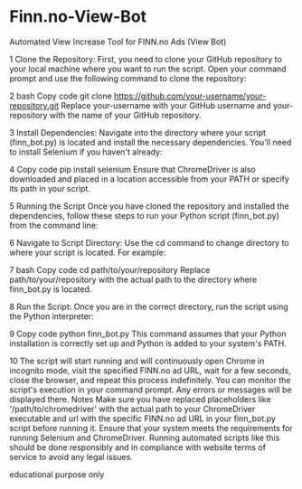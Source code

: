 # Finn.no-View-Bot
Automated View Increase Tool for FINN.no Ads  (View Bot)


1 Clone the Repository:
First, you need to clone your GitHub repository to your local machine where you want to run the script. Open your command prompt and use the following command to clone the repository:

2 bash
Copy code
git clone https://github.com/your-username/your-repository.git
Replace your-username with your GitHub username and your-repository with the name of your GitHub repository.

3 Install Dependencies:
Navigate into the directory where your script (finn_bot.py) is located and install the necessary dependencies. You'll need to install Selenium if you haven't already:

4 Copy code
pip install selenium
Ensure that ChromeDriver is also downloaded and placed in a location accessible from your PATH or specify its path in your script.

5 Running the Script
Once you have cloned the repository and installed the dependencies, follow these steps to run your Python script (finn_bot.py) from the command line:

6 Navigate to Script Directory:
Use the cd command to change directory to where your script is located. For example:

7 bash
Copy code
cd path/to/your/repository
Replace path/to/your/repository with the actual path to the directory where finn_bot.py is located.

8 Run the Script:
Once you are in the correct directory, run the script using the Python interpreter:

9 Copy code
python finn_bot.py
This command assumes that your Python installation is correctly set up and Python is added to your system's PATH.

10 
The script will start running and will continuously open Chrome in incognito mode, visit the specified FINN.no ad URL, wait for a few seconds, close the browser, and repeat this process indefinitely.
You can monitor the script's execution in your command prompt. Any errors or messages will be displayed there.
Notes
Make sure you have replaced placeholders like '/path/to/chromedriver' with the actual path to your ChromeDriver executable and url with the specific FINN.no ad URL in your finn_bot.py script before running it.
Ensure that your system meets the requirements for running Selenium and ChromeDriver.
Running automated scripts like this should be done responsibly and in compliance with website terms of service to avoid any legal issues.



educational purpose only
